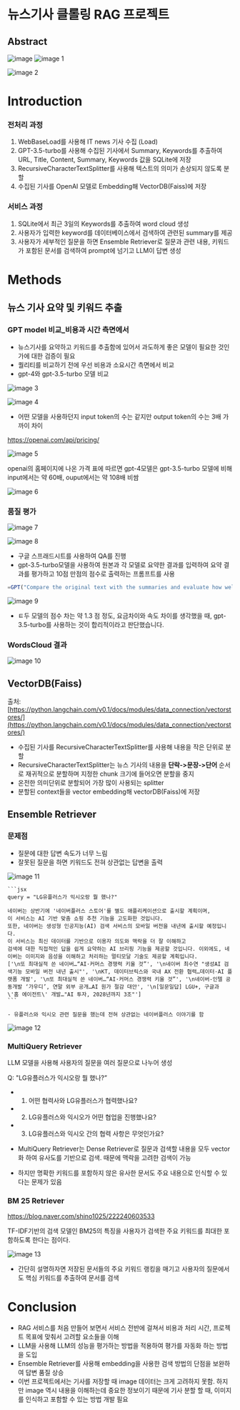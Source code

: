 # 뉴스기사 클롤링 RAG 프로젝트

## Abstract
![image](https://github.com/user-attachments/assets/cebb0ef2-867a-4dac-a9fe-63a6ae201c7e)
![image 1](https://github.com/user-attachments/assets/ae44d0dd-156b-45e8-a473-5f05d304d5d2)

![image 2](https://github.com/user-attachments/assets/be06f52f-8681-4acd-bc6d-cf638412fde9)


# Introduction

### 전처리 과정

1. WebBaseLoad를 사용해 IT news 기사 수집 (Load)
2. GPT-3.5-turbo를 사용해 수집된 기사에서 Summary, Keywords를 추출하여 URL, Title, Content, Summary, Keywords 값을 SQLite에 저장
3. RecursiveCharacterTextSplitter를 사용해 텍스트의 의미가 손상되지 않도록 분할
4. 수집된 기사를 OpenAI 모델로 Embedding해 VectorDB(Faiss)에 저장

### 서비스 과정

1. SQLite에서 최근 3일의 Keywords를 추출하여 word cloud 생성
2. 사용자가 입력한 keyword를 데이터베이스에서 검색하여 관련된 summary를 제공
3. 사용자가 세부적인 질문을 하면 Ensemble Retriever로 질문과 관련 내용, 키워드가 포함된 문서를 검색하여 prompt에 넘기고 LLM이 답변 생성

# Methods

## 뉴스 기사 요약 및 키워드 추출

### GPT model 비교_비용과 시간 측면에서

- 뉴스기사를 요약하고 키워드를 추출함에 있어서 과도하게 좋은 모델이 필요한 것인가에 대한 검증이 필요
- 퀄리티를 비교하기 전에 우선 비용과 소요시간 측면에서 비교
- gpt-4와 gpt-3.5-turbo 모델 비교

![image 3](https://github.com/user-attachments/assets/67319723-7310-4a45-9245-817bfa122d21)

![image 4](https://github.com/user-attachments/assets/adfadade-aea4-4fc4-8572-3b30bc72c8be)

- 어떤 모델을 사용하던지 input token의 수는 같지만 output token의 수는 3배 가까이 차이

https://openai.com/api/pricing/

![image 5](https://github.com/user-attachments/assets/9db4bfd0-676d-4743-9e59-c3ccb33a1a9a)

openai의 홈페이지에 나온 가격 표에 따르면 gpt-4모델은 gpt-3.5-turbo 모델에 비해 input에서는 약 60배, ouput에서는 약 108배 비쌈

![image 6](https://github.com/user-attachments/assets/53de48bf-d53c-49d3-bcaa-8438ffd2cb32)


### 품질 평가

![image 7](https://github.com/user-attachments/assets/62820418-a16b-45f9-a19f-90f7b052ce9e)

![image 8](https://github.com/user-attachments/assets/49633054-a397-461c-b859-c25a5579256a)


- 구글 스프래드시트를 사용하여 QA를 진행
- gpt-3.5-turbo모델을 사용하여 원본과 각 모델로 요약한 결과를 입력하여 요약 결과를 평가하고 10점 만점의 점수로 출력하는 프롬프트를 사용

```jsx
=GPT("Compare the original text with the summaries and evaluate how well the summaries are written on a scale of 1 to 10, outputting only the scores and no other text." & $L2)
```

![image 9](https://github.com/user-attachments/assets/bc0029e4-6652-4001-a790-8e61d040f85b)

- ㅌ두 모델의 점수 차는 약 1.3 점 정도, 요금차이와 속도 차이를 생각했을 때, gpt-3.5-turbo를 사용하는 것이 합리적이라고 판단했습니다.

### WordsCloud 결과

![image 10](https://github.com/user-attachments/assets/06ad5fa7-180b-4e98-b0d7-d442bca8b4a7)
## VectorDB(Faiss)



출처: [https://python.langchain.com/v0.1/docs/modules/data_connection/vectorstores/](https://python.langchain.com/v0.1/docs/modules/data_connection/vectorstores/)

- 수집된 기사를 RecursiveCharacterTextSplitter를 사용해 내용을 작은 단위로 분할
- RecursiveCharacterTextSplitter는 뉴스 기사의 내용을 **단락->문장->단어** 순서로 재귀적으로 분할하며 지정한 chunk 크기에 들어오면 분할을 중지
- 온전한 의미단위로 분할되어 가장 많이 사용되는 splitter
- 분할된 context들을 vector embedding해 vectorDB(Faiss)에 저장

## Ensemble Retriever

### 문제점

- 질문에 대한 답변 속도가 너무 느림
- 잘못된 질문을 하면 키워드도 전혀 상관없는 답변을 출력
  
![image 11](https://github.com/user-attachments/assets/3366c4a2-6ef2-4fa5-a4d8-a36e23ab9681)
    
    ```jsx
    query = "LG유플러스가 익시오랑 뭘 했나?"
    
    네이버는 상반기에 '네이버플러스 스토어'를 별도 애플리케이션으로 출시할 계획이며, 
    이 서비스는 AI 기반 맞춤 쇼핑 추천 기능을 고도화한 것입니다. 
    또한, 네이버는 생성형 인공지능(AI) 검색 서비스의 모바일 버전을 내년에 출시할 예정입니다. 
    이 서비스는 최신 데이터를 기반으로 이용자 의도와 맥락을 더 잘 이해하고 
    검색에 대한 직접적인 답을 쉽게 요약하는 AI 브리핑 기능을 제공할 것입니다. 이외에도, 네이버는 이미지와 음성을 이해하고 처리하는 멀티모달 기술도 제공할 계획입니다.
    ['\n또 최대실적 쓴 네이버…“AI·커머스 경쟁력 키울 것”', '\n네이버 최수연 "생성AI 검색기능 모바일 버전 내년 출시"', '\nKT, 데이터브릭스와 국내 AX 전환 협력…데이터·AI 플랫폼 개발', '\n또 최대실적 쓴 네이버…“AI·커머스 경쟁력 키울 것”', '\n네이버-인텔 공동개발 ‘가우디’, 연말 외부 공개…AI 원가 절감 대안', '\n[일문일답] LGU+, 구글과 \'홈 에이전트\' 개발…"AI 투자, 2028년까지 3조"']
    ```
    
    - 유플러스와 익시오 관련 질문을 했는데 전혀 상관없는 네이버플러스 이야기를 함
![image 12](https://github.com/user-attachments/assets/6b33447a-9815-461a-a0ef-8a0c1a711078)


### MultiQuery Retriever

LLM 모델을 사용해 사용자의 질문을 여러 질문으로 나누어 생성

Q: "LG유플러스가 익시오랑 뭘 했나?”

- 1. 어떤 협력사와 LG유플러스가 협력했나요?
- 2. LG유플러스와 익시오가 어떤 협업을 진행했나요?
- 3. LG유플러스와 익시오 간의 협력 사항은 무엇인가요?

- MultiQuery Retriever는 Dense Retriever로 질문과 검색할 내용을 모두 vector화 하여 유사도를 기반으로 검색. 때문에 맥락을 고려한 검색이 가능
- 하지만 명확한 키워드를 포함하지 않은 유사한 문서도 주요 내용으로 인식할 수 있다는 문제가 있음

### BM 25 Retriever

https://blog.naver.com/shino1025/222240603533

TF-IDF기반의 검색 모델인 BM25의 특징을 사용자가 검색한 주요 키워드를 최대한 포함하도록 한다는 점이다. 

![image 13](https://github.com/user-attachments/assets/2055c5fc-67c5-4201-a42d-052d1141b001)

- 간단히 설명하자면 저장된 문서들의 주요 키워드 랭킹을 매기고 사용자의 질문에서도 핵심 키워드를 추출하여 문서를 검색

# Conclusion

- RAG 서비스를 처음 만들어 보면서 서비스 전반에 걸쳐서 비용과 처리 시간, 프로젝트 목표에 맞춰서 고려할 요소들을 이해
- LLM을 사용해 LLM의 성능을 평가하는 방법을 적용하여 평가를 자동화 하는 방법을 도입
- Ensemble Retriever를 사용해 embedding을 사용한 검색 방법의 단점을 보완하여 답변 품질 상승
- 이번 프로젝트에서는 기사를 저장할 때 image 데이터는 크게 고려하지 못함. 하지만 image 역시 내용을 이해하는데 중요한 정보이기 때문에 기사 분할 할 때, 이미지를 인식하고 포함할 수 있는 방법 개발 필요

